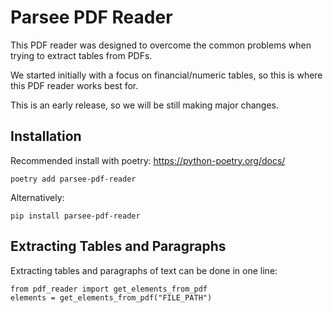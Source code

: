 # Parsee PDF Reader

This PDF reader was designed to overcome the common problems when trying to extract tables from PDFs.

We started initially with a focus on financial/numeric tables, so this is where this PDF reader works best for.

This is an early release, so we will be still making major changes.

## Installation

Recommended install with poetry: https://python-poetry.org/docs/

    poetry add parsee-pdf-reader

Alternatively:

    pip install parsee-pdf-reader

## Extracting Tables and Paragraphs

Extracting tables and paragraphs of text can be done in one line:

    from pdf_reader import get_elements_from_pdf
    elements = get_elements_from_pdf("FILE_PATH")